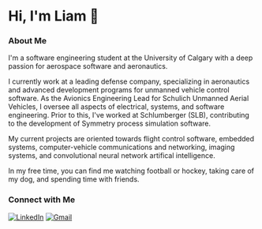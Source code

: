 # Hi, I'm Liam 👋

### About Me

I'm a software engineering student at the University of Calgary with a deep passion for aerospace software and aeronautics.

I currently work at a leading defense company, specializing in aeronautics and advanced development programs for unmanned vehicle control software. As the Avionics Engineering Lead for Schulich Unmanned Aerial Vehicles, I oversee all aspects of electrical, systems, and software engineering. Prior to this, I've worked at Schlumberger (SLB), contributing to the development of Symmetry process simulation software.

My current projects are oriented towards flight control software, embedded systems, computer-vehicle communications and networking, imaging systems, and convolutional neural network artifical intelligence.

In my free time, you can find me watching football or hockey, taking care of my dog, and spending time with friends.

### Connect with Me

[![LinkedIn](https://img.shields.io/badge/LinkedIn-blue?style=for-the-badge&logo=linkedin&logoColor=white)](https://www.linkedin.com/in/liam-mah/)
[![Gmail](https://img.shields.io/badge/Gmail-D14836?style=for-the-badge&logo=gmail&logoColor=white)](mailto:liam.d.mah@gmail.com)
